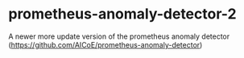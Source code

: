 # prometheus-anomaly-detector-2
A newer more update version of the prometheus anomaly detector (https://github.com/AICoE/prometheus-anomaly-detector)
